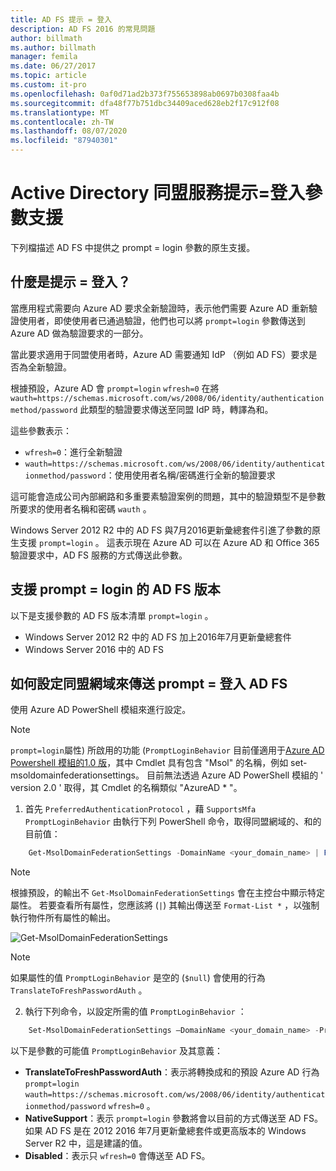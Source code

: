 ```yaml
---
title: AD FS 提示 = 登入
description: AD FS 2016 的常見問題
author: billmath
ms.author: billmath
manager: femila
ms.date: 06/27/2017
ms.topic: article
ms.custom: it-pro
ms.openlocfilehash: 0af0d71ad2b373f755653898ab0697b0308faa4b
ms.sourcegitcommit: dfa48f77b751dbc34409aced628eb2f17c912f08
ms.translationtype: MT
ms.contentlocale: zh-TW
ms.lasthandoff: 08/07/2020
ms.locfileid: "87940301"
---
```

# <a name="active-directory-federation-services-promptlogin-parameter-support"></a>Active Directory 同盟服務提示=登入參數支援

下列檔描述 AD FS 中提供之 prompt = login 參數的原生支援。

## <a name="what-is-promptlogin"></a>什麼是提示 = 登入？

當應用程式需要向 Azure AD 要求全新驗證時，表示他們需要 Azure AD 重新驗證使用者，即使使用者已通過驗證，他們也可以將 `prompt=login` 參數傳送到 Azure AD 做為驗證要求的一部分。

當此要求適用于同盟使用者時，Azure AD 需要通知 IdP （例如 AD FS）要求是否為全新驗證。

根據預設，Azure AD 會 `prompt=login` `wfresh=0` 在將 `wauth=https://schemas.microsoft.com/ws/2008/06/identity/authenticationmethod/password` 此類型的驗證要求傳送至同盟 IdP 時，轉譯為和。

這些參數表示：

- `wfresh=0`：進行全新驗證
- `wauth=https://schemas.microsoft.com/ws/2008/06/identity/authenticationmethod/password`：使用使用者名稱/密碼進行全新的驗證要求

這可能會造成公司內部網路和多重要素驗證案例的問題，其中的驗證類型不是參數所要求的使用者名稱和密碼 `wauth` 。

Windows Server 2012 R2 中的 AD FS 與7月2016更新彙總套件引進了參數的原生支援 `prompt=login` 。 這表示現在 Azure AD 可以在 Azure AD 和 Office 365 驗證要求中，AD FS 服務的方式傳送此參數。

## <a name="ad-fs-versions-that-support-promptlogin"></a>支援 prompt = login 的 AD FS 版本

以下是支援參數的 AD FS 版本清單 `prompt=login` 。

- Windows Server 2012 R2 中的 AD FS 加上2016年7月更新彙總套件
- Windows Server 2016 中的 AD FS

## <a name="how-to-configure-a-federated-domain-to-send-promptlogin-to-ad-fs"></a>如何設定同盟網域來傳送 prompt = 登入 AD FS

使用 Azure AD PowerShell 模組來進行設定。

> [!NOTE]
> `prompt=login`屬性) 所啟用的功能 (`PromptLoginBehavior` 目前僅適用于[Azure AD Powershell 模組的1.0 版](https://connect.microsoft.com/site1164/Downloads/DownloadDetails.aspx?DownloadID=59185)，其中 Cmdlet 具有包含 "Msol" 的名稱，例如 set-msoldomainfederationsettings。  目前無法透過 Azure AD PowerShell 模組的 ' version 2.0 ' 取得，其 Cmdlet 的名稱類似 "AzureAD \* "。

1. 首先 `PreferredAuthenticationProtocol` ，藉 `SupportsMfa` `PromptLoginBehavior` 由執行下列 PowerShell 命令，取得同盟網域的、和的目前值：

```powershell
    Get-MsolDomainFederationSettings -DomainName <your_domain_name> | Format-List *
```

> [!NOTE]
> 根據預設，的輸出不 `Get-MsolDomainFederationSettings` 會在主控台中顯示特定屬性。 若要查看所有屬性，您應該將 (`|`) 其輸出傳送至 `Format-List *` ，以強制執行物件所有屬性的輸出。

![Get-MsolDomainFederationSettings](media/AD-FS-Prompt-Login/GetMsol.png)

> [!NOTE]
> 如果屬性的值 `PromptLoginBehavior` 是空的 (`$null`) 會使用的行為 `TranslateToFreshPasswordAuth` 。

2. 執行下列命令，以設定所需的值 `PromptLoginBehavior` ：

```powershell
    Set-MsolDomainFederationSettings –DomainName <your_domain_name> -PreferredAuthenticationProtocol <current_value_from_step1> -SupportsMfa <current_value_from_step1> -PromptLoginBehavior <TranslateToFreshPasswordAuth|NativeSupport|Disabled>
```

以下是參數的可能值 `PromptLoginBehavior` 及其意義：

- **TranslateToFreshPasswordAuth**：表示將轉換成和的預設 Azure AD 行為 `prompt=login` `wauth=https://schemas.microsoft.com/ws/2008/06/identity/authenticationmethod/password` `wfresh=0` 。
- **NativeSupport**：表示 `prompt=login` 參數將會以目前的方式傳送至 AD FS。 如果 AD FS 是在 2012 2016 年7月更新彙總套件或更高版本的 Windows Server R2 中，這是建議的值。
- **Disabled**：表示只 `wfresh=0` 會傳送至 AD FS。
